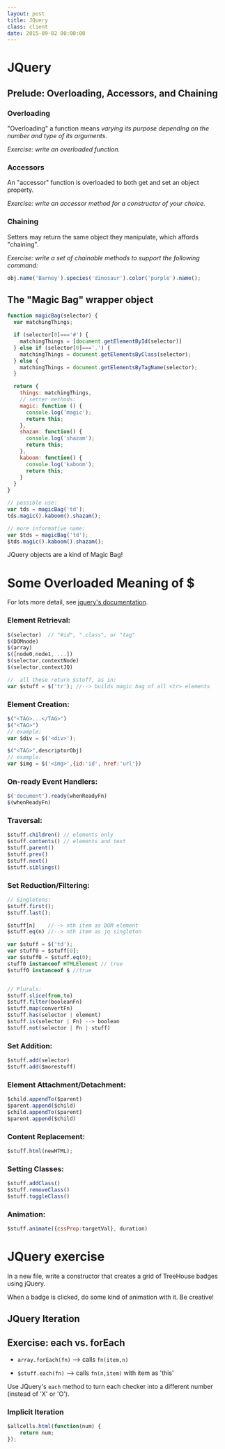 ```yaml
---
layout: post
title: JQuery
class: client
date: 2015-09-02 00:00:00
---
```


# JQuery

## Prelude: Overloading, Accessors, and Chaining

### Overloading

"Overloading" a function means _varying its purpose depending on the number and type of its arguments_.

_Exercise: write an overloaded function._

### Accessors

An "accessor" function is overloaded to both get and set an object property.

_Exercise: write an accessor method for a constructor of your choice._

### Chaining

Setters may return the same object they manipulate, which affords "chaining".

_Exercise: write a set of chainable methods to support the following command:_
```js
obj.name('Barney').species('dinosaur').color('purple').name();
```

## The "Magic Bag" wrapper object

```js
function magicBag(selector) {
  var matchingThings;

  if (selector[0]==='#') {
    matchingThings = [document.getElementById(selector)]
  } else if (selector[0]==='.') {
    matchingThings = document.getElementsByClass(selector);
  } else {
    matchingThings = document.getElementsByTagName(selector);
  }

  return {
    things: matchingThings,
    // setter methods:
    magic: function () {
      console.log('magic');
      return this;
    },
    shazam: function() {
      console.log('shazam');
      return this;
    },
    kaboom: function() {
      console.log('kaboom');
      return this;
    }
  }
}

// possible use:
var tds = magicBag('td');
tds.magic().kaboom().shazam();

// more informative name:
var $tds = magicBag('td');
$tds.magic().kaboom().shazam();
```

JQuery objects are a kind of Magic Bag!

# Some Overloaded Meaning of $

For lots more detail, see [jquery's documentation](http://api.jquery.com).

### Element Retrieval:

```js
$(selector)  // "#id", ".class", or "tag"
$(DOMnode)
$(array)
$([node0,node1, ...])
$(selector,contextNode)
$(selector,contextJQ)

//  all these return $stuff, as in:
var $stuff = $('tr'); //--> builds magic bag of all <tr> elements
```

### Element Creation:

```js
$("<TAG>...</TAG>")
$("<TAG>")
// example:
var $div = $('<div>');

$("<TAG>",descriptorObj)
// example:
var $img = $('<img>',{id:'id', href:'url'})
```

### On-ready Event Handlers:

```js
$('document').ready(whenReadyFn)
$(whenReadyFn)
```

### Traversal:

```js
$stuff.children() // elements only
$stuff.contents() // elements and text
$stuff.parent()
$stuff.prev()
$stuff.next()
$stuff.siblings()
```

### Set Reduction/Filtering:

```js
// Singletons:
$stuff.first();
$stuff.last();

$stuff[n]    //--> nth item as DOM element
$stuff.eq(n) //--> nth item as jq singleton

var $stuff = $('td');
var stuff0 = $stuff[0];
var $stuff0 = $stuff.eq(0);
stuff0 instanceof HTMLElement // true
$stuff0 instanceof $ //true


// Plurals:
$stuff.slice(from,to)
$stuff.filter(booleanFn)
$stuff.map(convertFn)
$stuff.has(selector | element)
$stuff.is(selector | Fn) --> boolean
$stuff.not(selector | Fn | stuff)
```

### Set Addition:

```js
$stuff.add(selector)
$stuff.add($morestuff)
```


### Element Attachment/Detachment:

```js
$child.appendTo($parent)
$parent.append($child)
$child.appendTo($parent)
$parent.append($child)
```

### Content Replacement:

```js
$stuff.html(newHTML);
```


### Setting Classes:

```js
$stuff.addClass()
$stuff.removeClass()
$stuff.toggleClass()
```

### Animation:

```js
$stuff.animate({cssProp:targetVal}, duration)
```


# JQuery exercise

In a new file, write a constructor that creates a grid of TreeHouse badges using jQuery.

When a badge is clicked, do some kind of animation with it.  Be creative!


## JQuery Iteration

## Exercise: each vs. forEach

* `array.forEach(fn)` --> calls `fn(item,n)`

* `$stuff.each(fn)`   --> calls `fn(n,item)` with item as 'this'

Use JQuery's `each` method to turn each checker into a different number (instead of 'X' or 'O').


### Implicit Iteration

```js
$allcells.html(function(num) {
	return num;
});
```

